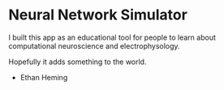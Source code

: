 # Neural Network Simulator

I built this app as an educational tool for people to learn about computational neuroscience and electrophysology.

Hopefully it adds something to the world.

- Ethan Heming